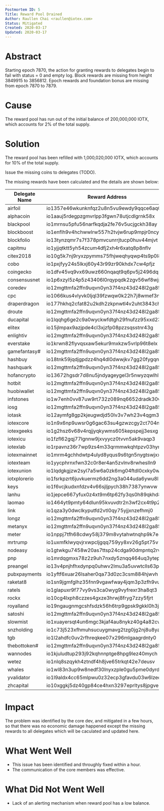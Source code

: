 ```yaml
---
Postmortem ID: 5
Title: Reward Pool Drained
Author: Raullen Chai <raullen@iotex.com>
Status: Mitigated
Created: 2020-03-17
Updated: 2020-03-17
---
```



# Abstract

Starting epoch 7870, the action for granting rewards to delegates begin to fail with status = 0 and empty log.
Block rewards are missing from height 3849915 to 3856812. Epoch rewards and foundation bonus are missing from epoch 7870 to 7879.

# Cause

The reward pool has run out of the initial balance of 200,000,000 IOTX, which accounts for 2% of the total supply.

# Solution

The reward pool has been refilled with 1,000,020,000 IOTX, which accounts for 10% of the total supply.

Issue the missing coins to delegates (TODO).

The missing rewards have been calculated and the details are shown below:

| Delegate Name | Reward Address                            | Block Rewards          | Epoch Rewards           | Foundation Bonus      | Total                   |
|---------------|-------------------------------------------|------------------------|-------------------------|-----------------------|-------------------------|
| airfoil       | io1357e46wkunknfqz2u8n5vu9ewdy9qqce6aq0yw | 1344000000000000000000 | 4476745477659495169830  | 800000000000000000000 | 6620745477659495169830  |
| alphacoin     | io1aauj5rdegpzgmvrlpp3fgwn78utjcdlgrnk58x | 0                      | 77898234422745784284    | 0                     | 77898234422745784284    |
| blackpool     | io1mrnsu5pfu56narfkqdja2fe76v5ucjgckh38ay | 0                      | 10798769578890559692    | 0                     | 10798769578890559692    |
| blockboost    | io1enflh9v4hchwwlrw557h2tvjw6rup9mpjr0ncy | 1576000000000000000000 | 2890873954589734538840  | 800000000000000000000 | 5266873954589734538840  |
| blockfolio    | io13tynzqmr7s7f378pmvcunrrjtucp0huv44mjvt | 1440000000000000000000 | 3332708955942322723040  | 800000000000000000000 | 5572708955942322723040  |
| capitmu       | io1yjjqtktt5yh54zcum4dfj2xh4r6xatq8p8nflv | 1784000000000000000000 | 2996000311271424751148  | 800000000000000000000 | 5580000311271424751148  |
| citex2018     | io10g5k7nj9ryxzpymms75fhjweqhyqwp4ts9p0l8 | 0                      | 641803098741908729246   | 0                     | 641803098741908729246   |
| cobo          | io1pxjfyy24s5lkxj60y43r99zr90khdx7cw4pfjz | 0                      | 1989645016947512719443  | 0                     | 1989645016947512719443  |
| coingecko     | io1dfv45vq9vx69uwz660nqaqt9q6pv5j2496dq27 | 2056000000000000000000 | 2493276436740802017833  | 800000000000000000000 | 5349276436740802017833  |
| consensusnet  | io1p6xzyl5z4p5z43406l0rqypqdk2zgv56wf8wjp | 0                      | 1402134980565407222663  | 0                     | 1402134980565407222663  |
| coredev       | io12mgttmfa2ffn9uqvn0yn37f4nz43d248l2ga85 | 1576000000000000000000 | 10747500504876575733325 | 800000000000000000000 | 13123500504876575733325 |
| cpc           | io1066kus4vlyvk0ljql39fzwqw0k22h7j8wmef3n | 1000000000000000000000 | 5031964568834372761106  | 800000000000000000000 | 6831964568834372761106  |
| draperdragon  | io177hkhq2cfat82u2kdh2zkpnwtl4v2uht3843ch | 1096000000000000000000 | 3569934318866323267377  | 800000000000000000000 | 5465934318866323267377  |
| droute        | io12mgttmfa2ffn9uqvn0yn37f4nz43d248l2ga85 | 2008000000000000000000 | 8705957781951824978904  | 800000000000000000000 | 11513957781951824978904 |
| ducapital     | io1lqqhg6ge2c9a0wyckwfdtgh29fnufzz95xxd23 | 1536000000000000000000 | 4257912807763577014663  | 800000000000000000000 | 6593912807763577014663  |
| elitex        | io15jlmpax9azjpde4cl3xjzfp08pzzsqsstnr43g | 1096000000000000000000 | 3246412885817309267688  | 800000000000000000000 | 5142412885817309267688  |
| enlightiv     | io12mgttmfa2ffn9uqvn0yn37f4nz43d248l2ga85 | 1240000000000000000000 | 7022071660530433696161  | 800000000000000000000 | 9062071660530433696161  |
| everstake     | io1krwn82flyvqsxaw5ekur9mxkzw5vrlp96t8elx | 0                      | 230966063744136611535   | 0                     | 230966063744136611535   |
| gamefantasy#  | io12mgttmfa2ffn9uqvn0yn37f4nz43d248l2ga85 | 1336000000000000000000 | 5993191962136651026368  | 800000000000000000000 | 8129191962136651026368  |
| hashbuy       | io18tnk59jqdjgpdzz4hq4dl0dwwjkv7gg20fygqn | 1824000000000000000000 | 5051345693032426374119  | 800000000000000000000 | 7675345693032426374119  |
| hashquark     | io12mgttmfa2ffn9uqvn0yn37f4nz43d248l2ga85 | 816000000000000000000  | 3189457595174405853947  | 800000000000000000000 | 4805457595174405853947  |
| hofancrypto   | io13672hgsdr7d8nu5jndyageygel3r5nwyzqwlhl | 1824000000000000000000 | 3577492675672630122073  | 800000000000000000000 | 6201492675672630122073  |
| hotbit        | io12mgttmfa2ffn9uqvn0yn37f4nz43d248l2ga85 | 1440000000000000000000 | 5939809473092192461587  | 800000000000000000000 | 8179809473092192461587  |
| huobiwallet   | io12mgttmfa2ffn9uqvn0yn37f4nz43d248l2ga85 | 1824000000000000000000 | 6309005428389772982952  | 800000000000000000000 | 8933005428389772982952  |
| infstones     | io1w7enh0vv87uw9rt732z089nq6652dradk30vlu | 0                      | 1827040431916366810508  | 0                     | 1827040431916366810508  |
| iosg          | io12mgttmfa2ffn9uqvn0yn37f4nz43d248l2ga85 | 1584000000000000000000 | 5767378783429404737374  | 800000000000000000000 | 8151378783429404737374  |
| iotask        | io12aymfg8gp2kjeugwdjd50lv3v7wh23v4qgm3x4 | 0                      | 1432891413885232414301  | 0                     | 1432891413885232414301  |
| iotexcore     | io1n9x6np9uwsr0g6gac63su4gzwzcgy2ct704nmn | 0                      | 3674542293514446313132  | 800000000000000000000 | 4474542293514446313132  |
| iotexgeeks    | io1g2hsz6v68v4rqjjyqkywms605kepspejj3esxg | 0                      | 1445923610942877981834  | 0                     | 1445923610942877981834  |
| iotexicu      | io1fzfl62gqj77lgnnw9jxvyycz0tvvn5ak9vaqp3 | 0                      | 303588417736852478281   | 0                     | 303588417736852478281   |
| iotexlab      | io1rpavnz36r7wp9zs4m33qrmmwkqhtpzv03hyr9t | 1968000000000000000000 | 3754532000779446328836  | 800000000000000000000 | 6522532000779446328836  |
| iotexmainnet  | io1mrm4gchhdwtp4ulyd8yqus9s6tgn5nygtswjxx | 0                      | 6618465660805268665     | 0                     | 6618465660805268665     |
| iotexteam     | io1yycphrnxfwn32c0r8er4an5zvlnv8rwheslln9 | 1824000000000000000000 | 4637092222880514820081  | 800000000000000000000 | 7261092222880514820081  |
| iotexunion    | io1lqdgkgjzw2syl7a5w6a0zk6mg04ftdl0cxky0w | 0                      | 666322431796489188840   | 0                     | 666322431796489188840   |
| iotxplorerio  | io1fsrkpzrt6juvkuermz6dd2ng3a044uda6ywu8l | 2056000000000000000000 | 4575072217372584400539  | 800000000000000000000 | 7431072217372584400539  |
| keys          | io1f6vcjkudxnfdzv4v66sjljpych38h7387ynwvw | 0                      | 278094435562301568879   | 0                     | 278094435562301568879   |
| lanhu         | io1jepce667yfux0z4xt9m6tp62fy3qs0h89qkhd8 | 0                      | 1970779783863051640     | 0                     | 1970779783863051640     |
| laomao        | io1464yt9pmty64dlun95kvuvdtr2n3wf2cx4t9p2 | 1296000000000000000000 | 5756914992834418471699  | 800000000000000000000 | 7852914992834418471699  |
| link          | io1qza3y0dwclkyputfd2vtl0qy75yjjxnzefhmj0 | 0                      | 7366019873071334124     | 0                     | 7366019873071334124     |
| longz         | io12mgttmfa2ffn9uqvn0yn37f4nz43d248l2ga85 | 1576000000000000000000 | 3888568421459962489069  | 800000000000000000000 | 6264568421459962489069  |
| metanyx       | io12mgttmfa2ffn9uqvn0yn37f4nz43d248l2ga85 | 1480000000000000000000 | 7103558311223258369993  | 800000000000000000000 | 9383558311223258369993  |
| meter         | io1nppj7tfh68cdwy58j379m8vytahwtnqhp9k7e4 | 0                      | 9199492992124257        | 0                     | 9199492992124257        |
| mrtrump       | io1uxmfklwyqvjrxwpcljgqq759yy8xv26g5pt75v | 1008000000000000000000 | 3818547840994107276587  | 800000000000000000000 | 5626547840994107276587  |
| nodeasy       | io1gtwkgu7458w20as7ttsp24cdga90dmpntq2rwr | 0                      | 211695284944520825909   | 0                     | 211695284944520825909   |
| pnp           | io1mrdqgmxs78z2z9uh7nxdy5znqq464uq3ytep99 | 1296000000000000000000 | 4176192884679072070203  | 800000000000000000000 | 6272192884679072070203  |
| preangel      | io13v4pnjhfhxdynpq0uhwv2lmu3a5uvwtclls63p | 1488000000000000000000 | 2979424403806022371711  | 800000000000000000000 | 5267424403806022371711  |
| pubxpayments  | io1yftf6xuar26lsaher0qa73d0zc3csm884hjwvh | 1680000000000000000000 | 8366464791628485020839  | 800000000000000000000 | 10846464791628485020839 |
| raketat8      | io1sn9jgmfglhz35fnn9vgawfway4jqm3p3zfh9vu | 0                      | 14327717426995730854    | 0                     | 14327717426995730854    |
| ratels        | io1glapuxr9f77vy9vs3ca0wyg9vyfrexr3ha8qt3 | 1776000000000000000000 | 3122560725224185796467  | 800000000000000000000 | 5698560725224185796467  |
| rockx         | io10cg4lxph8czzes4gxze3hrwj8fryg7zzy5fjrt | 1712000000000000000000 | 3072112550994168606267  | 800000000000000000000 | 5584112550994168606267  |
| royalland     | io19ngaugnmgcshfsdzk56h6trp9gpsk9gkkl0h3j | 2008000000000000000000 | 6456348798787207526060  | 800000000000000000000 | 9264348798787207526060  |
| satoshi       | io12mgttmfa2ffn9uqvn0yn37f4nz43d248l2ga85 | 864000000000000000000  | 3007275393743187624968  | 800000000000000000000 | 4671275393743187624968  |
| slowmist      | io1xuayersqt4un6mgc3kjaf4au8nykz40g4a82cv | 0                      | 1101875884469814297150  | 0                     | 1101875884469814297150  |
| snzholding    | io1c73j523xfhmuhsucuygmavg2tzg0jg2nj8u8ya | 0                      | 1174817172175525598806  | 0                     | 1174817172175525598806  |
| tgb           | io1l2ahdfc0uv2rfhreqkee07x296mlgaagrdnty0 | 0                      | 1533764667285258031124  | 0                     | 1533764667285258031124  |
| thebottoken#  | io12mgttmfa2ffn9uqvn0yn37f4nz43d248l2ga85 | 0                      | 1997358258961328987911  | 0                     | 1997358258961328987911  |
| wannodes      | io1kjuludtup293j92kqhnnptge8hpg9lez40mych | 0                      | 805872495652928132108   | 0                     | 805872495652928132108   |
| wetez         | io1nlq8szqykh4ztndf4h8jve65trkqt42e7deusv | 0                      | 598981581391221590167   | 0                     | 598981581391221590167   |
| whales        | io1wl83n3up9w8nedf30lnyxzple0gu5pme0dyrds | 0                      | 677446320282203549079   | 0                     | 677446320282203549079   |
| yvalidator    | io1l9aldx4cc65mlpwu0z32ecp3gfavdu03w6lzed | 1584000000000000000000 | 3492167357586198591606  | 800000000000000000000 | 5876167357586198591606  |
| zhcapital     | io10xggkj5dz40gp84ce4hxn3297eprltys8jpgve | 1200000000000000000000 | 2195255240931779790585  | 800000000000000000000 | 4195255240931779790585  |

# Impact

The problem was identified by the core dev, and mitigated in a few hours, so that there was no economic damage happened except the missing rewards to all delegates which will be caculated and updated here. 

# What Went Well

- This issue has been identified and throughly fixed within a hour.
- The communication of the core members was effective.

# What Did Not Went Well

- Lack of an alerting mechanism when reward pool has a low balance. 
